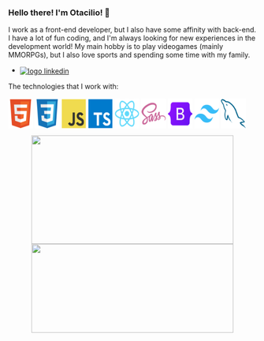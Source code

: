 ### Hello there! I'm Otacilio! 👋

I work as a front-end developer, but I also have some affinity with back-end. I have a lot of fun coding, and I'm always looking for new experiences in the development world! My main hobby is to play videogames (mainly MMORPGs), but I also love sports and spending some time with my family.

- <a href="https://linkedin.com/in/otacilio-dml" target="_blank" rel="noopener noreferrer"><img src="https://img.shields.io/badge/LinkedIn-0077B5?style=for-the-badge&logo=linkedin&logoColor=white" align="center" alt="logo linkedin" height="30" /></a>

The technologies that I work with:
<br/><br/>
<img align="center" alt="logo-html5" height="60" width="50" src="https://raw.githubusercontent.com/devicons/devicon/master/icons/html5/html5-original.svg">&nbsp;<img align="center" alt="logo-CSS" height="60" width="50" src="https://raw.githubusercontent.com/devicons/devicon/master/icons/css3/css3-original.svg">&nbsp;<img align="center" alt="logo-javascript" height="60" width="50" src="https://github.com/devicons/devicon/blob/master/icons/javascript/javascript-original.svg">&nbsp;<img align="center" alt="logo-typescript" height="60"  width="50" src="https://github.com/devicons/devicon/blob/master/icons/typescript/typescript-original.svg">&nbsp;<img align="center" alt="logo-reactjs" height="60" width="50" src="https://github.com/devicons/devicon/blob/master/icons/react/react-original.svg">&nbsp;<img align="center" alt="logo-sass" height="60" width="50" src="https://github.com/devicons/devicon/blob/master/icons/sass/sass-original.svg">&nbsp;<img align="center" alt="logo-bootstrap" height="60" width="50" src="https://github.com/devicons/devicon/blob/master/icons/bootstrap/bootstrap-original.svg">&nbsp;<img align="center" alt="logo-tailwindcss" height="60" width="50" src="https://github.com/devicons/devicon/blob/master/icons/tailwindcss/tailwindcss-original.svg">&nbsp;<img align="center" alt="logo-java" height="60" width="50" src="https://github.com/devicons/devicon/blob/master/icons/mysql/mysql-original.svg">

<div align="center">
  <a href="https://github.com/otaciliow">
  <img align="center" height="220em" width="410em" src="https://github-readme-stats.vercel.app/api?username=otaciliow&show_icons=true&theme=tokyonight&include_all_commits=true&count_private=true"/>
  <img align="center" height="180em" width="410em" src="https://github-readme-stats.vercel.app/api/top-langs/?username=otaciliow&layout=compact&langs_count=7&theme=tokyonight"/>
 </div>
<!--
**otaciliow/otaciliow** is a ✨ _special_ ✨ repository because its `README.md` (this file) appears on your GitHub profile.
-->
